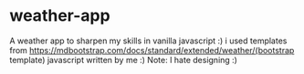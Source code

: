 # weather-app
A weather app to sharpen my skills in vanilla javascript :)
i used templates from https://mdbootstrap.com/docs/standard/extended/weather/(bootstrap template) javascript written by me :)
Note: I hate designing :)
